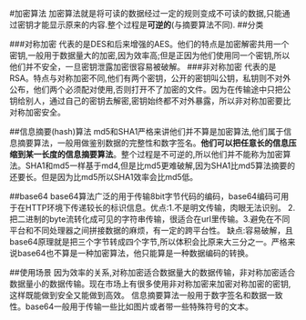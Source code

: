 #加密算法
加密算法就是将可读的数据经过一定的规则变成不可读的数据,只能通过密钥才能显示原来的内容.整个过程是**可逆的**(与摘要算法不同).
##分类

###对称加密
代表的是DES和后来增强的AES。他们的特点是加密解密共用一个密钥,一般用于数据量大的加密,因为效率高;但是正因为他们使用同一个密钥,所以他们并不安全，一旦密钥泄露加密很容易被破解。
###非对称加密
代表的是RSA。特点与对称加密不同,他们有两个密钥，公开的密钥叫公钥，私钥则不对外公布，他们两个必须配对使用,否则打开不了加密的文件。因为在传输途中只把公钥给别人，通过自己的密钥去解密,密钥始终都不对外暴露，所以非对称加密要比对称加密安全。

##信息摘要(hash)算法
md5和SHA1严格来讲他们并不算是加密算法,他们属于信息摘要算法，一般用做鉴别数据的完整性和数字签名。**他们可以把任意长的信息压缩到某一长度的信息摘要算法**。整个过程是不可逆的,所以他们并不能称为加密算法。SHA1和md5一样基于md4,但是比md5更难破解,因为SHA1比md5算法摘要的还要长。但是因为比md5所以SHA1效率会比md5低。

##base64
base64算法广泛的用于传输8bit字节代码的编码，base64编码可用于在HTTP环境下传递较长的标识信息。优点:1.不是明文传输，肉眼无法识别。
2.把二进制的byte流转化成可见的字符串传输，很适合在url里传输。3.避免在不同平台和不同处理器之间拼接数据的麻烦，有一定的跨平台性。
缺点:容易破解，且base64原理就是把三个字节转成四个字节,所以体积会比原来大三分之一。严格来说base64也不算是一种加密算法，他只能算是一种数据编码的转换。

##使用场景
因为效率的关系,对称加密适合数据量大的数据传输，非对称加密适合数据量小的数据传输。现在市场上有很多使用非对称加密来加密对称加密的密钥,这样既能做到安全又能做到高效。
信息摘要算法一般用于数字签名和数据一致性。base64一般用于传输一些比如图片或者带一些特殊符号的文本。
